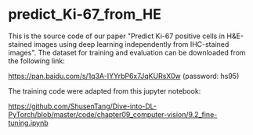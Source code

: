 # predict_Ki-67_from_HE
This is the source code of our paper "Predict Ki-67 positive cells in H&E-stained images using deep learning independently from IHC-stained images". The dataset for training and evaluation can be downloaded from the following link:

https://pan.baidu.com/s/1q3A-IYYrbP6x7JqKURsX0w  (password: hs95) 

The training code were adapted from this jupyter notebook:

https://github.com/ShusenTang/Dive-into-DL-PyTorch/blob/master/code/chapter09_computer-vision/9.2_fine-tuning.ipynb
